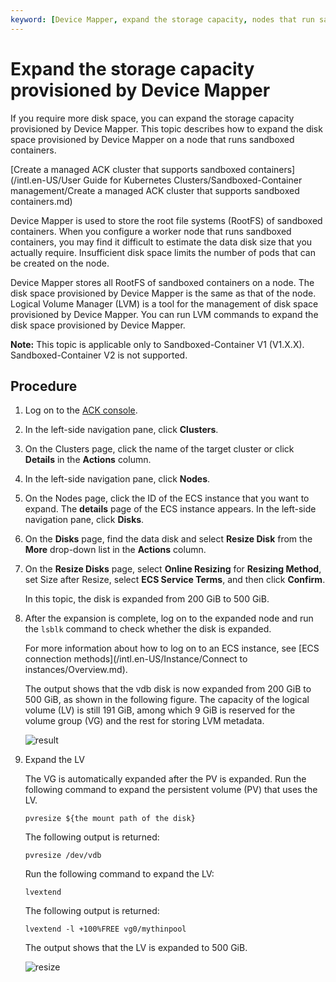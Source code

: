 ```yaml
---
keyword: [Device Mapper, expand the storage capacity, nodes that run sandboxed containers]
---
```


# Expand the storage capacity provisioned by Device Mapper

If you require more disk space, you can expand the storage capacity provisioned by Device Mapper. This topic describes how to expand the disk space provisioned by Device Mapper on a node that runs sandboxed containers.

[Create a managed ACK cluster that supports sandboxed containers](/intl.en-US/User Guide for Kubernetes Clusters/Sandboxed-Container management/Create a managed ACK cluster that supports sandboxed containers.md)

Device Mapper is used to store the root file systems \(RootFS\) of sandboxed containers. When you configure a worker node that runs sandboxed containers, you may find it difficult to estimate the data disk size that you actually require. Insufficient disk space limits the number of pods that can be created on the node.

Device Mapper stores all RootFS of sandboxed containers on a node. The disk space provisioned by Device Mapper is the same as that of the node. Logical Volume Manager \(LVM\) is a tool for the management of disk space provisioned by Device Mapper. You can run LVM commands to expand the disk space provisioned by Device Mapper.

**Note:** This topic is applicable only to Sandboxed-Container V1 \(V1.X.X\). Sandboxed-Container V2 is not supported.

## Procedure

1.  Log on to the [ACK console](https://cs.console.aliyun.com).

2.  In the left-side navigation pane, click **Clusters**.

3.  On the Clusters page, click the name of the target cluster or click **Details** in the **Actions** column.

4.  In the left-side navigation pane, click **Nodes**.

5.  On the Nodes page, click the ID of the ECS instance that you want to expand. The **details** page of the ECS instance appears. In the left-side navigation pane, click **Disks**.

6.  On the **Disks** page, find the data disk and select **Resize Disk** from the **More** drop-down list in the **Actions** column.

7.  On the **Resize Disks** page, select **Online Resizing** for **Resizing Method**, set Size after Resize, select **ECS Service Terms**, and then click **Confirm**.

    In this topic, the disk is expanded from 200 GiB to 500 GiB.

8.  After the expansion is complete, log on to the expanded node and run the `lsblk` command to check whether the disk is expanded.

    For more information about how to log on to an ECS instance, see [ECS connection methods](/intl.en-US/Instance/Connect to instances/Overview.md).

    The output shows that the vdb disk is now expanded from 200 GiB to 500 GiB, as shown in the following figure. The capacity of the logical volume \(LV\) is still 191 GiB, among which 9 GiB is reserved for the volume group \(VG\) and the rest for storing LVM metadata.

    ![result](https://static-aliyun-doc.oss-cn-hangzhou.aliyuncs.com/assets/img/en-US/0765359951/p95844.png)

9.  Expand the LV

    The VG is automatically expanded after the PV is expanded. Run the following command to expand the persistent volume \(PV\) that uses the LV.

    ```
    pvresize ${the mount path of the disk}
    ```

    The following output is returned:

    ```
    pvresize /dev/vdb
    ```

    Run the following command to expand the LV:

    ```
    lvextend
    ```

    The following output is returned:

    ```
    lvextend -l +100%FREE vg0/mythinpool
    ```

    The output shows that the LV is expanded to 500 GiB.

    ![resize](https://static-aliyun-doc.oss-cn-hangzhou.aliyuncs.com/assets/img/en-US/1765359951/p95849.png)


